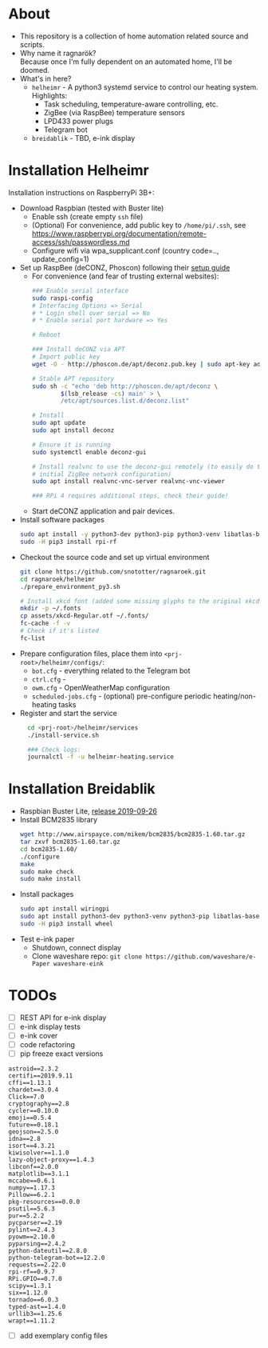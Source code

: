 # About
* This repository is a collection of home automation related source and scripts.
* Why name it ragnarök?<br/>Because once I'm fully dependent on an automated home, I'll be doomed.
* What's in here?
  * `helheimr` - A python3 systemd service to control our heating system. Highlights:
    * Task scheduling, temperature-aware controlling, etc.
    * ZigBee (via RaspBee) temperature sensors
    * LPD433 power plugs
    * Telegram bot
  * `breidablik` - TBD, e-ink display

# Installation Helheimr
Installation instructions on RaspberryPi 3B+:

* Download Raspbian (tested with Buster lite)
  * Enable ssh (create empty `ssh` file)
  * (Optional) For convenience, add public key to `/home/pi/.ssh`, see https://www.raspberrypi.org/documentation/remote-access/ssh/passwordless.md
  * Configure wifi via wpa_supplicant.conf (country code=.., update_config=1)
* Set up RaspBee (deCONZ, Phoscon) following their [setup guide](https://phoscon.de/en/raspbee/install#raspbian)
  * For convenience (and fear of trusting external websites):
    ```bash
    ### Enable serial interface
    sudo raspi-config
    # Interfacing Options => Serial
    # * Login shell over serial => No
    # * Enable serial port hardware => Yes

    # Reboot

    ### Install deCONZ via APT
    # Import public key
    wget -O - http://phoscon.de/apt/deconz.pub.key | sudo apt-key add -

    # Stable APT repository
    sudo sh -c "echo 'deb http://phoscon.de/apt/deconz \
            $(lsb_release -cs) main' > \
            /etc/apt/sources.list.d/deconz.list"

    # Install
    sudo apt update
    sudo apt install deconz

    # Ensure it is running
    sudo systemctl enable deconz-gui

    # Install realvnc to use the deconz-gui remotely (to easily do the
    # initial ZigBee network configuration)
    sudo apt install realvnc-vnc-server realvnc-vnc-viewer

    ### RPi 4 requires additional steps, check their guide!
    ```
  * Start deCONZ application and pair devices.
* Install software packages
  ```bash
  sudo apt install -y python3-dev python3-pip python3-venv libatlas-base-dev libjpeg-dev zlib1g-dev
  sudo -H pip3 install rpi-rf
  ```
* Checkout the source code and set up virtual environment
  ```bash
  git clone https://github.com/snototter/ragnaroek.git
  cd ragnaroek/helheimr
  ./prepare_environment_py3.sh

  # Install xkcd font (added some missing glyphs to the original xkcd-Script font)
  mkdir -p ~/.fonts
  cp assets/xkcd-Regular.otf ~/.fonts/
  fc-cache -f -v
  # Check if it's listed
  fc-list
  ```
* Prepare configuration files, place them into `<prj-root>/helheimr/configs/`:
  * `bot.cfg` - everything related to the Telegram bot
  * `ctrl.cfg` - 
  * `owm.cfg` - OpenWeatherMap configuration
  * `scheduled-jobs.cfg` - (optional) pre-configure periodic heating/non-heating tasks
* Register and start the service
  ```bash
    cd <prj-root>/helheimr/services
    ./install-service.sh

    ### Check logs:
    journalctl -f -u helheimr-heating.service
  ```


# Installation Breidablik
* Raspbian Buster Lite, [release 2019-09-26](https://downloads.raspberrypi.org/raspbian_lite_latest)
* Install BCM2835 library
  ```bash
  wget http://www.airspayce.com/mikem/bcm2835/bcm2835-1.60.tar.gz
  tar zxvf bcm2835-1.60.tar.gz 
  cd bcm2835-1.60/
  ./configure
  make
  sudo make check
  sudo make install
  ```
* Install packages
  ```bash
  sudo apt install wiringpi
  sudo apt install python3-dev python3-venv python3-pip libatlas-base-dev libjpeg-dev zlib1g-dev git
  sudo -H pip3 install wheel
  ```
* Test e-ink paper
  * Shutdown, connect display
  * Clone waveshare repo: `git clone https://github.com/waveshare/e-Paper waveshare-eink`

# TODOs
* [ ] REST API for e-ink display
* [ ] e-ink display tests
* [ ] e-ink cover
* [ ] code refactoring
* [ ] pip freeze exact versions
```
astroid==2.3.2
certifi==2019.9.11
cffi==1.13.1
chardet==3.0.4
Click==7.0
cryptography==2.8
cycler==0.10.0
emoji==0.5.4
future==0.18.1
geojson==2.5.0
idna==2.8
isort==4.3.21
kiwisolver==1.1.0
lazy-object-proxy==1.4.3
libconf==2.0.0
matplotlib==3.1.1
mccabe==0.6.1
numpy==1.17.3
Pillow==6.2.1
pkg-resources==0.0.0
psutil==5.6.3
pur==5.2.2
pycparser==2.19
pylint==2.4.3
pyowm==2.10.0
pyparsing==2.4.2
python-dateutil==2.8.0
python-telegram-bot==12.2.0
requests==2.22.0
rpi-rf==0.9.7
RPi.GPIO==0.7.0
scipy==1.3.1
six==1.12.0
tornado==6.0.3
typed-ast==1.4.0
urllib3==1.25.6
wrapt==1.11.2
```
* [ ] add exemplary config files
